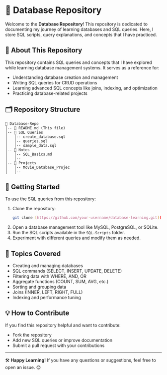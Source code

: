 # 📌 Database Repository

Welcome to the **Database Repository**! This repository is dedicated to documenting my journey of learning databases and SQL queries. Here, I store SQL scripts, query explanations, and concepts that I have practiced.

## 📖 About This Repository
This repository contains SQL queries and concepts that I have explored while learning database management systems. It serves as a reference for:
- Understanding database creation and management
- Writing SQL queries for CRUD operations
- Learning advanced SQL concepts like joins, indexing, and optimization
- Practicing database-related projects

## 🗂 Repository Structure
```
📂 Database-Repo
│-- 📜 README.md (This file)
│-- 📂 SQL Queries
│   │-- create_database.sql
│   │-- queries.sql
│   │-- sample_data.sql
│-- 📂 Notes
│   │-- SQL_Basics.md
│   │-- 
│-- 📂 Projects
│   │-- Movie_Database_Projec
│   │-- 
```

## 🚀 Getting Started
To use the SQL queries from this repository:
1. Clone the repository:
   ```sh
   git clone [https://github.com/your-username/database-learning.git](https://github.com/the-madhur/Database)
   ```
2. Open a database management tool like MySQL, PostgreSQL, or SQLite.
3. Run the SQL scripts available in the `SQL-Scripts` folder.
4. Experiment with different queries and modify them as needed.

## 📌 Topics Covered
- Creating and managing databases
- SQL commands (SELECT, INSERT, UPDATE, DELETE)
- Filtering data with WHERE, AND, OR
- Aggregate functions (COUNT, SUM, AVG, etc.)
- Sorting and grouping data
- Joins (INNER, LEFT, RIGHT, FULL)
- Indexing and performance tuning

## 💡 How to Contribute
If you find this repository helpful and want to contribute:
- Fork the repository
- Add new SQL queries or improve documentation
- Submit a pull request with your contributions

---
🛠 **Happy Learning!** If you have any questions or suggestions, feel free to open an issue. 😊

